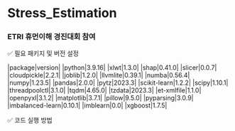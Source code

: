 # Stress_Estimation
### ETRI 휴먼이해 경진대회 참여

✅ 필요 패키지 및 버전 설정

|package|version|
|python|3.9.16|
|xlwt|1.3.0|
|shap|0.41.0| 
|slicer|0.0.7|
|cloudpickle|2.2.1| 
|joblib|1.2.0| 
|llvmlite|0.39.1| 
|numba|0.56.4| 
|numpy|1.23.5| 
|pandas|2.0.0| 
|pytz|2023.3| 
|scikit-learn|1.2.2| 
|scipy|1.10.1| 
|threadpoolctl|3.1.0| 
|tqdm|4.65.0| 
|tzdata|2023.3|
|et-xmlfile|1.1.0| 
|openpyxl|3.1.2|
|matplotlib|3.7.1| 
|pillow|9.5.0| 
|pyparsing|3.0.9|
|imbalanced-learn|0.10.1| 
|imblearn|0.0|
|xgboost|1.7.5|

✅ 코드 실행 방법

